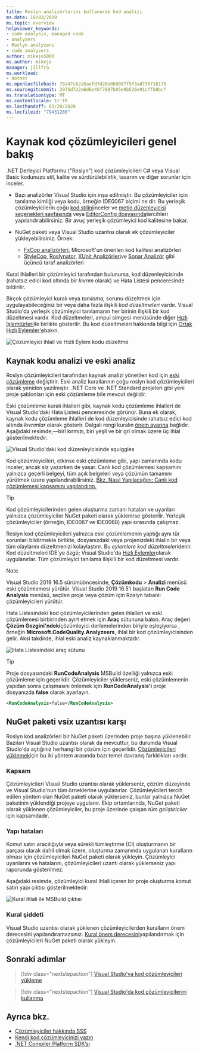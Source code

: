 ```yaml
---
title: Roslyn analizörlerini kullanarak kod analizi
ms.date: 10/03/2019
ms.topic: overview
helpviewer_keywords:
- code analysis, managed code
- analyzers
- Roslyn analyzers
- code analyzers
author: mikejo5000
ms.author: mikejo
manager: jillfra
ms.workload:
- dotnet
ms.openlocfilehash: 78a47cb2a5aefd7d20e0b8087f5f3ad735716175
ms.sourcegitcommit: 2975d722a6d6e45f7887b05e9b526e91cffb0bcf
ms.translationtype: MT
ms.contentlocale: tr-TR
ms.lasthandoff: 03/20/2020
ms.locfileid: "79431286"
---
```

# <a name="overview-of-source-code-analyzers"></a>Kaynak kod çözümleyicileri genel bakış

.NET Derleyici Platformu ("Roslyn") kod çözümleyicileri C# veya Visual Basic kodunuzu stil, kalite ve sürdürülebilirlik, tasarım ve diğer sorunlar için inceler.

- Bazı analizörler Visual Studio için inşa edilmiştir. Bu çözümleyiciler için tanılama kimliği veya kodu, örneğin IDE0067 biçimi ne dir. Bu yerleşik çözümleyicilerin çoğu [kod stilini](../ide/code-styles-and-code-cleanup.md)inceler ve [metin düzenleyicisi seçenekleri sayfasında](../ide/code-styles-and-code-cleanup.md) veya [EditorConfig dosyasında](../ide/editorconfig-code-style-settings-reference.md)tercihleri yapılandırabilirsiniz. Bir avuç yerleşik çözümleyici kod kalitesine bakar.

- NuGet paketi veya Visual Studio uzantısı olarak ek çözümleyiciler yükleyebilirsiniz. Örnek:

  - [FxCop analizörleri](../code-quality/install-fxcop-analyzers.md), Microsoft'un önerilen kod kalitesi analizörleri
  - [StyleCop,](https://www.nuget.org/packages/StyleCop.Analyzers/) [Roslynator,](https://www.nuget.org/packages/Roslynator.Analyzers/) [XUnit Analizörleri](https://www.nuget.org/packages/xunit.analyzers/)ve [Sonar Analizör](https://www.nuget.org/packages/SonarAnalyzer.CSharp/) gibi üçüncü taraf analizörleri

Kural ihlalleri bir çözümleyici tarafından bulunursa, kod düzenleyicisinde (rahatsız edici kod altında *bir kıvrım* olarak) ve Hata Listesi penceresinde bildirilir.

Birçok çözümleyici kuralı veya *tanılama,* sorunu düzeltmek için uygulayabileceğiniz bir veya daha fazla ilişkili *kod düzeltmeleri* vardır. Visual Studio'da yerleşik çözümleyici tanılamanın her birinin ilişkili bir kod düzeltmesi vardır. Kod düzeltmeleri, ampul simgesi menüsünde diğer [Hızlı İşlemtürleri](../ide/quick-actions.md)ile birlikte gösterilir. Bu kod düzeltmeleri hakkında bilgi için [Ortak Hızlı Eylemler'e](../ide/common-quick-actions.md)bakın.

![Çözümleyici ihlali ve Hızlı Eylem kodu düzeltme](../code-quality/media/built-in-analyzer-code-fix.png)

## <a name="source-code-analysis-versus-legacy-analysis"></a>Kaynak kodu analizi ve eski analiz

Roslyn çözümleyicileri tarafından kaynak analizi yönetilen kod için [eski çözümleme](../code-quality/code-analysis-for-managed-code-overview.md) değiştirir. Eski analiz kurallarının çoğu roslyn kod çözümleyicileri olarak yeniden yazılmıştır. .NET Core ve .NET Standard projeleri gibi yeni proje şablonları için eski çözümleme bile mevcut değildir.

Eski çözümleme kuralı ihlalleri gibi, kaynak kodu çözümleme ihlalleri de Visual Studio'daki Hata Listesi penceresinde görünür. Buna ek olarak, kaynak kodu çözümleme ihlalleri de kod düzenleyicisinde rahatsız edici kod altında *kıvrımlar* olarak gösterir. Dalgalı rengi kuralın [önem ayarına](../code-quality/use-roslyn-analyzers.md#rule-severity) bağlıdır. Aşağıdaki resimde,&mdash;biri kırmızı, biri yeşil ve bir gri olmak üzere üç ihlal gösterilmektedir:

![Visual Studio'daki kod düzenleyicisinde squiggles](media/diagnostics-severity-colors.png)

Kod çözümleyicileri, etkinse eski çözümleme gibi, yapı zamanında kodu inceler, ancak siz yazarken de yaşar. Canlı kod çözümlemesi kapsamını yalnızca geçerli belgeyi, tüm açık belgeleri veya çözümün tamamını yürütmek üzere yapılandırabilirsiniz. [Bkz. Nasıl Yapılacağını: Canlı kod çözümlemesi kapsamını yapılandırın.](./configure-live-code-analysis-scope-managed-code.md)

> [!TIP]
> Kod çözümleyicilerinden gelen oluşturma zamanı hataları ve uyarıları yalnızca çözümleyiciler NuGet paketi olarak yüklenirse gösterilir. Yerleşik çözümleyiciler (örneğin, IDE0067 ve IDE0068) yapı sırasında çalışmaz.

Roslyn kod çözümleyicileri yalnızca eski çözümlemenin yaptığı aynı tür sorunları bildirmekle birlikte, dosyanızdaki veya projenizdeki ihlalin bir veya tüm olaylarını düzeltmenizi kolaylaştırır. Bu *eylemlere kod düzeltmeleri*denir. Kod düzeltmeleri IDE'ye özgü; Visual Studio'da [Hızlı Eylemler](../ide/quick-actions.md)olarak uygulanırlar. Tüm çözümleyici tanılama ilişkili bir kod düzeltmesi vardır.

> [!NOTE]
> Visual Studio 2019 16.5 sürümüöncesinde, **Çözümkodu** > **Analizi** menüsü eski çözümlemesi yürütür. Visual Studio 2019 16.5'i başlatan **Run Code Analysis** menüsü, seçilen proje veya çözüm için Roslyn tabanlı çözümleyicileri yürütür.

Hata Listesindeki kod çözümleyicilerinden gelen ihlalleri ve eski çözümlemesi birbirinden ayırt etmek için **Araç** sütununa bakın. Araç değeri **Çözüm Gezgini'ndeki**çözümleyici derlemelerinden biriyle eşleşiyorsa , örneğin **Microsoft.CodeQuality.Analyzeers**, ihlal bir kod çözümleyicisinden gelir. Aksi takdirde, ihlal eski analiz kaynaklanmaktadır.

![Hata Listesindeki araç sütunu](media/code-analysis-tool-in-error-list.png)

> [!TIP]
> Proje dosyasındaki **RunCodeAnalysis** MSBuild özelliği yalnızca eski çözümleme için geçerlidir. Çözümleyiciler yüklerseniz, eski çözümlemenin yapıdan sonra çalışmasını önlemek için **RunCodeAnalysis'i** proje dosyanızda **false** olarak ayarlayın.
>
> ```xml
> <RunCodeAnalysis>false</RunCodeAnalysis>
> ```

## <a name="nuget-package-versus-vsix-extension"></a>NuGet paketi vsix uzantısı karşı

Roslyn kod analizörleri bir NuGet paketi üzerinden proje başına yüklenebilir. Bazıları Visual Studio uzantısı olarak da mevcuttur, bu durumda Visual Studio'da açtığınız herhangi bir çözüm için geçerlidir. [Çözümleyicileri yüklemek](../code-quality/install-roslyn-analyzers.md)için bu iki yöntem arasında bazı temel davranış farklılıkları vardır.

### <a name="scope"></a>Kapsam

Çözümleyicileri Visual Studio uzantısı olarak yüklerseniz, çözüm düzeyinde ve Visual Studio'nun tüm örneklerine uygulanırlar. Çözümleyicileri tercih edilen yöntem olan NuGet paketi olarak yüklerseniz, bunlar yalnızca NuGet paketinin yüklendiği projeye uygulanır. Ekip ortamlarında, NuGet paketi olarak yüklenen çözümleyiciler, bu proje üzerinde çalışan *tüm geliştiriciler* için kapsamdadır.

### <a name="build-errors"></a>Yapı hataları

Komut satırı aracılığıyla veya sürekli tümleştirme (CI) oluşturmanın bir parçası olarak dahil olmak üzere, oluşturma zamanında uygulanan kuralların olması için çözümleyicileri NuGet paketi olarak yükleyin. Çözümleyici uyarılarını ve hatalarını, çözümleyicileri uzantı olarak yüklerseniz yapı raporunda gösterilmez.

Aşağıdaki resimde, çözümleyici kural ihlali içeren bir proje oluşturma komut satırı yapı çıktısı gösterilmektedir:

![Kural ihlali ile MSBuild çıktısı](media/command-line-build-analyzers.png)

### <a name="rule-severity"></a>Kural şiddeti

Visual Studio uzantısı olarak yüklenen çözümleyicilerden kuralların önem derecesini yapılandıramazsınız. [Kural önem derecesini](../code-quality/use-roslyn-analyzers.md#rule-severity)yapılandırmak için çözümleyicileri NuGet paketi olarak yükleyin.

## <a name="next-steps"></a>Sonraki adımlar

> [!div class="nextstepaction"]
> [Visual Studio'ya kod çözümleyicileri yükleme](../code-quality/install-roslyn-analyzers.md)

> [!div class="nextstepaction"]
> [Visual Studio'da kod çözümleyicilerini kullanma](../code-quality/use-roslyn-analyzers.md)

## <a name="see-also"></a>Ayrıca bkz.

- [Çözümleyiciler hakkında SSS](analyzers-faq.md)
- [Kendi kod çözümleyicinizi yazın](../extensibility/getting-started-with-roslyn-analyzers.md)
- [.NET Compiler Platform SDK’sı](/dotnet/csharp/roslyn-sdk/)
